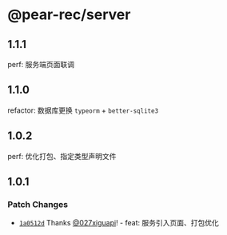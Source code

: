 # @pear-rec/server

## 1.1.1

perf: 服务端页面联调

## 1.1.0

refactor: 数据库更换 `typeorm` + `better-sqlite3`

## 1.0.2

perf: 优化打包、指定类型声明文件

## 1.0.1

### Patch Changes

- [`1a0512d`](https://github.com/027xiguapi/pear-rec/commit/1a0512d398844f481d84c8e62a3a3150dfed0535) Thanks [@027xiguapi](https://github.com/027xiguapi)! - feat: 服务引入页面、打包优化
